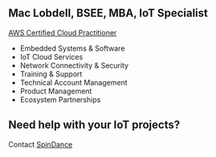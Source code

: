 ## Mac Lobdell, BSEE, MBA, IoT Specialist

[AWS Certified Cloud Practitioner](https://www.credly.com/badges/88ac047f-fec5-4ce6-936e-5d9397104328/public_url)

- Embedded Systems & Software
- IoT Cloud Services
- Network Connectivity & Security
- Training & Support
- Technical Account Management
- Product Management
- Ecosystem Partnerships

## Need help with your IoT projects? 

Contact [SpinDance](https://spindance.com)
